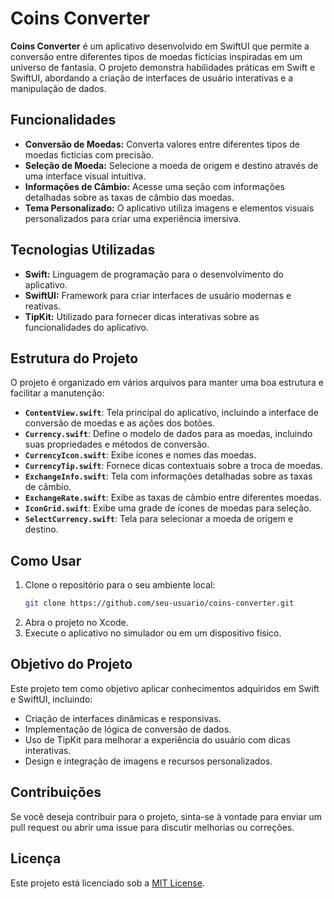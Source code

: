 # Coins Converter

**Coins Converter** é um aplicativo desenvolvido em SwiftUI que permite a conversão entre diferentes tipos de moedas fictícias inspiradas em um universo de fantasia. O projeto demonstra habilidades práticas em Swift e SwiftUI, abordando a criação de interfaces de usuário interativas e a manipulação de dados.

## Funcionalidades

- **Conversão de Moedas:** Converta valores entre diferentes tipos de moedas fictícias com precisão.
- **Seleção de Moeda:** Selecione a moeda de origem e destino através de uma interface visual intuitiva.
- **Informações de Câmbio:** Acesse uma seção com informações detalhadas sobre as taxas de câmbio das moedas.
- **Tema Personalizado:** O aplicativo utiliza imagens e elementos visuais personalizados para criar uma experiência imersiva.

## Tecnologias Utilizadas

- **Swift:** Linguagem de programação para o desenvolvimento do aplicativo.
- **SwiftUI:** Framework para criar interfaces de usuário modernas e reativas.
- **TipKit:** Utilizado para fornecer dicas interativas sobre as funcionalidades do aplicativo.

## Estrutura do Projeto

O projeto é organizado em vários arquivos para manter uma boa estrutura e facilitar a manutenção:

- **`ContentView.swift`**: Tela principal do aplicativo, incluindo a interface de conversão de moedas e as ações dos botões.
- **`Currency.swift`**: Define o modelo de dados para as moedas, incluindo suas propriedades e métodos de conversão.
- **`CurrencyIcon.swift`**: Exibe ícones e nomes das moedas.
- **`CurrencyTip.swift`**: Fornece dicas contextuais sobre a troca de moedas.
- **`ExchangeInfo.swift`**: Tela com informações detalhadas sobre as taxas de câmbio.
- **`ExchangeRate.swift`**: Exibe as taxas de câmbio entre diferentes moedas.
- **`IconGrid.swift`**: Exibe uma grade de ícones de moedas para seleção.
- **`SelectCurrency.swift`**: Tela para selecionar a moeda de origem e destino.

## Como Usar

1. Clone o repositório para o seu ambiente local:
    ```sh
    git clone https://github.com/seu-usuario/coins-converter.git
    ```
2. Abra o projeto no Xcode.
3. Execute o aplicativo no simulador ou em um dispositivo físico.

## Objetivo do Projeto

Este projeto tem como objetivo aplicar conhecimentos adquiridos em Swift e SwiftUI, incluindo:

- Criação de interfaces dinâmicas e responsivas.
- Implementação de lógica de conversão de dados.
- Uso de TipKit para melhorar a experiência do usuário com dicas interativas.
- Design e integração de imagens e recursos personalizados.

## Contribuições

Se você deseja contribuir para o projeto, sinta-se à vontade para enviar um pull request ou abrir uma issue para discutir melhorias ou correções.

## Licença

Este projeto está licenciado sob a [MIT License](LICENSE).
